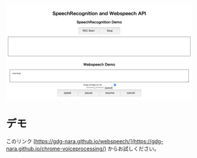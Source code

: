 ![img.png](./screenshot.png)

# デモ

このリンク [https://gdg-nara.github.io/webspeech/](https://gdg-nara.github.io/chrome-voiceprocessing/) からお試しください。

